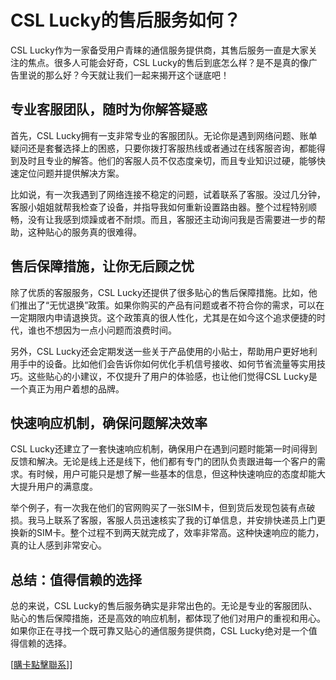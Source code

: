 # CSL Lucky的售后服务如何？

CSL Lucky作为一家备受用户青睐的通信服务提供商，其售后服务一直是大家关注的焦点。很多人可能会好奇，CSL Lucky的售后到底怎么样？是不是真的像广告里说的那么好？今天就让我们一起来揭开这个谜底吧！

## 专业客服团队，随时为你解答疑惑

首先，CSL Lucky拥有一支非常专业的客服团队。无论你是遇到网络问题、账单疑问还是套餐选择上的困惑，只要你拨打客服热线或者通过在线客服咨询，都能得到及时且专业的解答。他们的客服人员不仅态度亲切，而且专业知识过硬，能够快速定位问题并提供解决方案。

比如说，有一次我遇到了网络连接不稳定的问题，试着联系了客服。没过几分钟，客服小姐姐就帮我检查了设备，并指导我如何重新设置路由器。整个过程特别顺畅，没有让我感到烦躁或者不耐烦。而且，客服还主动询问我是否需要进一步的帮助，这种贴心的服务真的很难得。

## 售后保障措施，让你无后顾之忧

除了优质的客服服务，CSL Lucky还提供了很多贴心的售后保障措施。比如，他们推出了“无忧退换”政策。如果你购买的产品有问题或者不符合你的需求，可以在一定期限内申请退换货。这个政策真的很人性化，尤其是在如今这个追求便捷的时代，谁也不想因为一点小问题而浪费时间。

另外，CSL Lucky还会定期发送一些关于产品使用的小贴士，帮助用户更好地利用手中的设备。比如他们会告诉你如何优化手机信号接收、如何节省流量等实用技巧。这些贴心的小建议，不仅提升了用户的体验感，也让他们觉得CSL Lucky是一个真正为用户着想的品牌。

## 快速响应机制，确保问题解决效率

CSL Lucky还建立了一套快速响应机制，确保用户在遇到问题时能第一时间得到反馈和解决。无论是线上还是线下，他们都有专门的团队负责跟进每一个客户的需求。有时候，用户可能只是想了解一些基本的信息，但这种快速响应的态度却能大大提升用户的满意度。

举个例子，有一次我在他们的官网购买了一张SIM卡，但到货后发现包装有点破损。我马上联系了客服，客服人员迅速核实了我的订单信息，并安排快递员上门更换新的SIM卡。整个过程不到两天就完成了，效率非常高。这种快速响应的能力，真的让人感到非常安心。

## 总结：值得信赖的选择

总的来说，CSL Lucky的售后服务确实是非常出色的。无论是专业的客服团队、贴心的售后保障措施，还是高效的响应机制，都体现了他们对用户的重视和用心。如果你正在寻找一个既可靠又贴心的通信服务提供商，CSL Lucky绝对是一个值得信赖的选择。

[[購卡點擊聯系](https://t.me/s/esim1088)]]